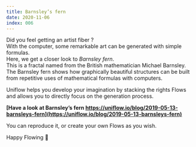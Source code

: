 ```yaml
---
title: Barnsley’s fern
date: 2020-11-06
index: 006
---
```


Did you feel getting an artist fiber ?  
With the computer, some remarkable art can be generated with simple formulas.  
Here, we get a closer look to *Barnsley fern*.  
This is a fractal named from the British mathematician Michael Barnsley.  
The Barnsley fern shows how graphically beautiful structures can be built from repetitive uses of mathematical formulas with computers.

Uniflow helps you develop your imagination by stacking the rights Flows and allows you to directly focus on the generation process.

**[Have a look at Barnsley’s fern https://uniflow.io/blog/2019-05-13-barnsleys-fern](https://uniflow.io/blog/2019-05-13-barnsleys-fern)**

You can reproduce it, or create your own Flows as you wish.

Happy Flowing 🚀